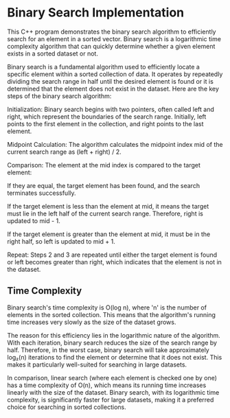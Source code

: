 # Binary Search Implementation

This C++ program demonstrates the binary search algorithm to efficiently search for an element in a sorted vector. Binary search is a logarithmic time complexity algorithm that can quickly determine whether a given element exists in a sorted dataset or not.

Binary search is a fundamental algorithm used to efficiently locate a specific element within a sorted collection of data. It operates by repeatedly dividing the search range in half until the desired element is found or it is determined that the element does not exist in the dataset. Here are the key steps of the binary search algorithm:

Initialization: Binary search begins with two pointers, often called left and right, which represent the boundaries of the search range. Initially, left points to the first element in the collection, and right points to the last element.

Midpoint Calculation: The algorithm calculates the midpoint index mid of the current search range as (left + right) / 2.

Comparison: The element at the mid index is compared to the target element:

If they are equal, the target element has been found, and the search terminates successfully.

If the target element is less than the element at mid, it means the target must lie in the left half of the current search range. Therefore, right is updated to mid - 1.

If the target element is greater than the element at mid, it must be in the right half, so left is updated to mid + 1.

Repeat: Steps 2 and 3 are repeated until either the target element is found or left becomes greater than right, which indicates that the element is not in the dataset.


## Time Complexity
Binary search's time complexity is O(log n), where 'n' is the number of elements in the sorted collection. This means that the algorithm's running time increases very slowly as the size of the dataset grows.

The reason for this efficiency lies in the logarithmic nature of the algorithm. With each iteration, binary search reduces the size of the search range by half. Therefore, in the worst case, binary search will take approximately log₂(n) iterations to find the element or determine that it does not exist. This makes it particularly well-suited for searching in large datasets.

In comparison, linear search (where each element is checked one by one) has a time complexity of O(n), which means its running time increases linearly with the size of the dataset. Binary search, with its logarithmic time complexity, is significantly faster for large datasets, making it a preferred choice for searching in sorted collections.
